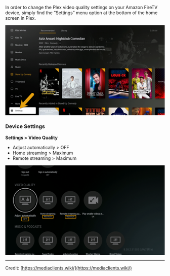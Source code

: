 In order to change the Plex video quality settings on your Amazon FireTV device, simply find the “Settings” menu option at the bottom of the home screen in Plex.

![](../media/clients-firetv-1.png)

### Device Settings

**Settings > Video Quality**

- Adjust automatically > OFF
- Home streaming > Maximum
- Remote streaming > Maximum

![](../media/clients-firetv-2.png)

---

Credit: [https://mediaclients.wiki/](https://mediaclients.wiki/)
